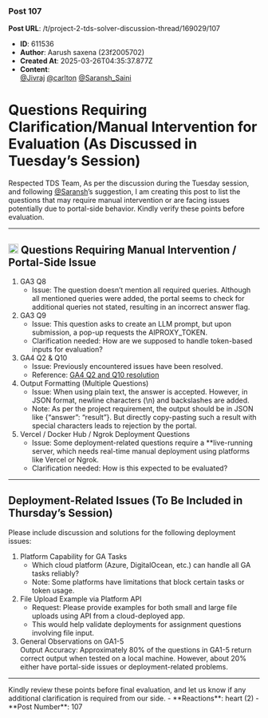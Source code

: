 ### Post 107
**Post URL**: /t/project-2-tds-solver-discussion-thread/169029/107
- **ID**: 611536
- **Author**: Aarush saxena  (23f2005702)
- **Created At**: 2025-03-26T04:35:37.877Z
- **Content**:  
  <a class="mention" href="/u/jivraj">@Jivraj</a> <a class="mention" href="/u/carlton">@carlton</a> <a class="mention" href="/u/saransh_saini">@Saransh_Saini</a>
<h1><a name="p-611536-questions-requiring-clarificationmanual-intervention-for-evaluation-as-discussed-in-tuesdays-session-1" class="anchor" href="#p-611536-questions-requiring-clarificationmanual-intervention-for-evaluation-as-discussed-in-tuesdays-session-1"></a>Questions Requiring Clarification/Manual Intervention for Evaluation (As Discussed in Tuesday’s Session)</h1>
Respected TDS Team,
As per the discussion during the Tuesday session, and following <a class="mention" href="/u/saransh">@Saransh</a>’s suggestion, I am creating this post to list the questions that may require manual intervention or are facing issues potentially due to portal-side behavior. Kindly verify these points before evaluation.
<hr>
<h2><a name="p-611536-questions-requiring-manual-intervention-portal-side-issue-2" class="anchor" href="#p-611536-questions-requiring-manual-intervention-portal-side-issue-2"></a><img src="https://emoji.discourse-cdn.com/google/red_exclamation_mark.png?v=14" title=":red_exclamation_mark:" class="emoji" alt=":red_exclamation_mark:" loading="lazy" width="20" height="20"> Questions Requiring Manual Intervention / Portal-Side Issue</h2>
<ol>
<li>
GA3 Q8
<ul>
<li>Issue: The question doesn’t mention all required queries. Although all mentioned queries were added, the portal seems to check for additional queries not stated, resulting in an incorrect answer flag.</li>
</ul>
</li>
<li>
GA3 Q9
<ul>
<li>Issue: This question asks to create an LLM prompt, but upon submission, a pop-up requests the AIPROXY_TOKEN.</li>
<li>Clarification needed: How are we supposed to handle token-based inputs for evaluation?</li>
</ul>
</li>
<li>
GA4 Q2 &amp; Q10
<ul>
<li>Issue: Previously encountered issues have been resolved.</li>
<li>Reference: <a href="https://discourse.onlinedegree.iitm.ac.in/t/project-2-tds-solver-discussion-thread/169029/98">GA4 Q2 and Q10 resolution</a></li>
</ul>
</li>
<li>
Output Formatting (Multiple Questions)
<ul>
<li>Issue: When using plain text, the answer is accepted. However, in JSON format, newline characters (\n) and backslashes are added.</li>
<li>Note: As per the project requirement, the output should be in JSON like {“answer”: “result”}. But directly copy-pasting such a result with special characters leads to rejection by the portal.</li>
</ul>
</li>
<li>
Vercel / Docker Hub / Ngrok Deployment Questions
<ul>
<li>Issue: Some deployment-related questions require a **live-running server, which needs real-time manual deployment using platforms like Vercel or Ngrok.</li>
<li>Clarification needed: How is this expected to be evaluated?</li>
</ul>
</li>
</ol>
<hr>
<h2><a name="p-611536-deployment-related-issues-to-be-included-in-thursdays-session-3" class="anchor" href="#p-611536-deployment-related-issues-to-be-included-in-thursdays-session-3"></a>Deployment-Related Issues (To Be Included in Thursday’s Session)</h2>
Please include discussion and solutions for the following deployment issues:
<ol>
<li>
Platform Capability for GA Tasks
<ul>
<li>Which cloud platform (Azure, DigitalOcean, etc.) can handle all GA tasks reliably?</li>
<li>Note: Some platforms have limitations that block certain tasks or token usage.</li>
</ul>
</li>
<li>
File Upload Example via Platform API
<ul>
<li>Request: Please provide examples for both small and large file uploads using API from a cloud-deployed app.</li>
<li>This would help validate deployments for assignment questions involving file input.</li>
</ul>
</li>
<li>
General Observations on GA1-5<br>
Output Accuracy: Approximately 80% of the questions in GA1-5 return correct output when tested on a local machine. However, about 20% either have portal-side issues or deployment-related problems.
</li>
</ol>
<hr>
Kindly review these points before final evaluation, and let us know if any additional clarification is required from our side.
- **Reactions**: heart (2)
- **Post Number**: 107

